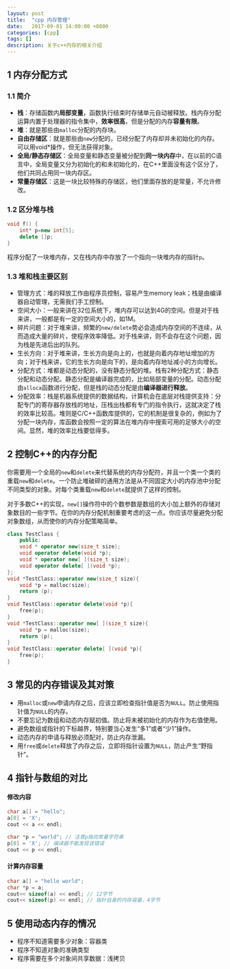 ```yaml
---
layout: post
title:  "cpp 内存管理"
date:   2017-09-01 14:00:00 +0800
categories: [cpp]
tags: []
description: 关于c++内存的相关介绍
---
```


## 1 内存分配方式

### 1.1 简介

- **栈**：存储函数内**局部变量**，函数执行结束时存储单元自动被释放。栈内存分配运算内置于处理器的指令集中，**效率很高**，但是分配的内存**容量有限**。
- **堆**：就是那些由`malloc`分配的内存块。
- **自由存储区**：就是那些由`new`分配的，已经分配了内存却并未初始化的内存。可以用void*操作，但无法获得对象。
- **全局/静态存储区**：全局变量和静态变量被分配到**同一块内存**中，在以前的C语言中，全局变量又分为初始化的和未初始化的，在C++里面没有这个区分了，他们共同占用同一块内存区。
- **常量存储区**：这是一块比较特殊的存储区，他们里面存放的是常量，不允许修改。

### 1.2 区分堆与栈

~~~cpp
void f() {
    int* p=new int[5];
    delete []p;
}
~~~
程序分配了一块堆内存，又在栈内存中存放了一个指向一块堆内存的指针`p`。

### 1.3 堆和栈主要区别

- 管理方式：堆的释放工作由程序员控制，容易产生memory leak；栈是由编译器自动管理，无需我们手工控制。
- 空间大小：一般来讲在32位系统下，堆内存可以达到4G的空间。但是对于栈来讲，一般都是有一定的空间大小的，如1M。
- 碎片问题：对于堆来讲，频繁的`new/delete`势必会造成内存空间的不连续，从而造成大量的碎片，使程序效率降低。对于栈来讲，则不会存在这个问题，因为栈是先进后出的队列。
- 生长方向：对于堆来讲，生长方向是向上的，也就是向着内存地址增加的方向；对于栈来讲，它的生长方向是向下的，是向着内存地址减小的方向增长。
- 分配方式：堆都是动态分配的，没有静态分配的堆。栈有2种分配方式：静态分配和动态分配。静态分配是编译器完成的，比如局部变量的分配。动态分配由`alloca`函数进行分配，但是栈的动态分配是由**编译器进行释放**。
- 分配效率：栈是机器系统提供的数据结构，计算机会在底层对栈提供支持：分配专门的寄存器存放栈的地址，压栈出栈都有专门的指令执行，这就决定了栈的效率比较高。堆则是C/C++函数库提供的，它的机制是很复杂的，例如为了分配一块内存，库函数会按照一定的算法在堆内存中搜索可用的足够大小的空间。显然，堆的效率比栈要低得多。

## 2 控制C++的内存分配

你需要用一个全局的`new`和`delete`来代替系统的内存分配符，并且一个类一个类的重载`new`和`delete`。一个防止堆破碎的通用方法是从不同固定大小的内存池中分配不同类型的对象。对每个类重载`new`和`delete`就提供了这样的控制。

对于多数C++的实现，`new[]`操作符中的个数参数是数组的大小加上额外的存储对象数目的一些字节。在你的内存分配机制重要考虑的这一点。你应该尽量避免分配对象数组，从而使你的内存分配策略简单。

~~~cpp
class TestClass {
    public:
    void * operator new(size_t size);
    void operator delete(void *p);
    void * operator new[ ](size_t size);
    void operator delete[ ](void *p);
};
void *TestClass::operator new(size_t size){
    void *p = malloc(size);
    return (p);
}
void TestClass::operator delete(void *p){
    free(p); 
}
void *TestClass::operator new[ ](size_t size){
    void *p = malloc(size);
    return (p);
}
void TestClass::operator delete[ ](void *p){
    free(p);
}
~~~

## 3 常见的内存错误及其对策

- 用`malloc`或`new`申请内存之后，应该立即检查指针值是否为`NULL`。防止使用指针值为`NULL`的内存。
- 不要忘记为数组和动态内存赋初值。防止将未被初始化的内存作为右值使用。
- 避免数组或指针的下标越界，特别要当心发生“多1”或者“少1”操作。
- 动态内存的申请与释放必须配对，防止内存泄漏。
- 用`free`或`delete`释放了内存之后，立即将指针设置为`NULL`，防止产生“野指针”。

## 4 指针与数组的对比

#### 修改内容

~~~cpp
char a[] = "hello";
a[0] = 'X';
cout << a << endl;

char *p = "world"; // 注意p指向常量字符串
p[0] = 'X'; // 编译器不能发现该错误
cout << p << endl;
~~~

#### 计算内存容量

~~~cpp
char a[] = "hello world";
char *p = a;
cout<< sizeof(a) << endl; // 12字节
cout<< sizeof(p) << endl; // 指针自身的内存容量，4字节
~~~

## 5 使用动态内存的情况

- 程序不知道需要多少对象：容器类
- 程序不知道对象的准确类型
- 程序需要在多个对象间共享数据：浅拷贝







